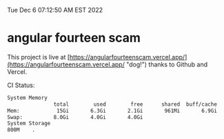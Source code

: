Tue Dec  6 07:12:50 AM EST 2022

# angular fourteen scam


This project is live at [https://angularfourteenscam.vercel.app/](https://angularfourteenscam.vercel.app/ "dog!") thanks to Github and Vercel.

CI Status: 

```bash
System Memory
               total        used        free      shared  buff/cache   available
Mem:            15Gi       6.3Gi       2.1Gi       961Mi       6.9Gi       7.7Gi
Swap:          8.0Gi       4.0Gi       4.0Gi
System Storage
800M	.
